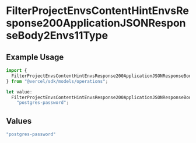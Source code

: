 # FilterProjectEnvsContentHintEnvsResponse200ApplicationJSONResponseBody2Envs11Type

## Example Usage

```typescript
import {
  FilterProjectEnvsContentHintEnvsResponse200ApplicationJSONResponseBody2Envs11Type,
} from "@vercel/sdk/models/operations";

let value:
  FilterProjectEnvsContentHintEnvsResponse200ApplicationJSONResponseBody2Envs11Type =
    "postgres-password";
```

## Values

```typescript
"postgres-password"
```